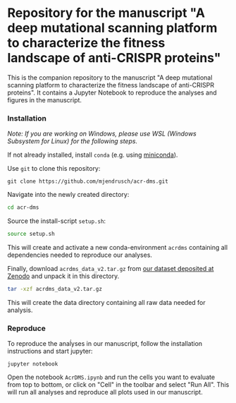 # Repository for the manuscript "A deep mutational scanning platform to characterize the fitness landscape of anti-CRISPR proteins"

This is the companion repository to the manuscript "A deep mutational scanning platform to characterize the fitness landscape of anti-CRISPR proteins".
It contains a Jupyter Notebook to reproduce the analyses and figures in the manuscript.

### Installation

*Note: If you are working on Windows, please use WSL (Windows Subsystem for Linux) for the following steps.*

If not already installed, install `conda` (e.g. using [miniconda](https://docs.conda.io/en/latest/miniconda.html)).

Use `git` to clone this repository:

```
git clone https://github.com/mjendrusch/acr-dms.git
```

Navigate into the newly created directory:

```bash
cd acr-dms
```

Source the install-script `setup.sh`:

```bash
source setup.sh
```

This will create and activate a new conda-environment `acrdms` containing all dependencies needed to reproduce our analyses.


Finally, download `acrdms_data_v2.tar.gz` from [our dataset deposited at Zenodo](https://zenodo.org/records/13374667) and unpack it in this directory.

```bash
tar -xzf acrdms_data_v2.tar.gz
```

This will create the data directory containing all raw data needed for analysis.

### Reproduce

To reproduce the anaĺyses in our manuscript, follow the installation instructions and start jupyter:

```
jupyter notebook
```

Open the notebook `AcrDMS.ipynb` and run the cells you want to evaluate from top to bottom, or click on "Cell" in the toolbar and select "Run All".
This will run all analyses and reproduce all plots used in our manuscript.

